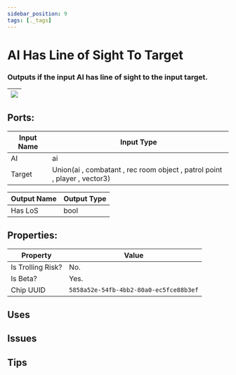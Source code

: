 ```yaml
---
sidebar_position: 9
tags: [._tags]
---
```


# AI Has Line of Sight To Target


### Outputs if the input AI has line of sight to the input target.

| ![](https://images-ext-2.discordapp.net/external/MPmIaQzlEPmgGWlgi-WxBBXt0Bjv_zWPkg1y1f_sy3s/https/www.recroomcircuits.com/image/circuit/absolute-value?width=206&height=108) |
|-----|

## Ports:

| Input Name | Input Type |
|-----------|-----------|
| AI | ai |
| Target | Union(ai , combatant , rec room object , patrol point , player , vector3) |

| Output Name | Output Type |
|-----------|-----------|
| Has LoS | bool |

## Properties:

| Property  | Value |
|-------------------|-----------|
| Is Trolling Risk? | No. |
| Is Beta? | Yes. |
| Chip UUID | `5858a52e-54fb-4bb2-80a0-ec5fce88b3ef` |

## Uses

## Issues

## Tips